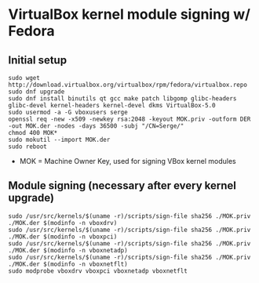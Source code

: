 # VirtualBox kernel module signing w/ Fedora

## Initial setup
```
sudo wget http://download.virtualbox.org/virtualbox/rpm/fedora/virtualbox.repo
sudo dnf upgrade
sudo dnf install binutils qt gcc make patch libgomp glibc-headers glibc-devel kernel-headers kernel-devel dkms VirtualBox-5.0
sudo usermod -a -G vboxusers serge
openssl req -new -x509 -newkey rsa:2048 -keyout MOK.priv -outform DER -out MOK.der -nodes -days 36500 -subj "/CN=Serge/"
chmod 400 MOK*
sudo mokutil --import MOK.der
sudo reboot
```
- MOK = Machine Owner Key, used for signing VBox kernel modules

## Module signing (necessary after every kernel upgrade)

```
sudo /usr/src/kernels/$(uname -r)/scripts/sign-file sha256 ./MOK.priv ./MOK.der $(modinfo -n vboxdrv)
sudo /usr/src/kernels/$(uname -r)/scripts/sign-file sha256 ./MOK.priv ./MOK.der $(modinfo -n vboxpci)
sudo /usr/src/kernels/$(uname -r)/scripts/sign-file sha256 ./MOK.priv ./MOK.der $(modinfo -n vboxnetadp)
sudo /usr/src/kernels/$(uname -r)/scripts/sign-file sha256 ./MOK.priv ./MOK.der $(modinfo -n vboxnetflt)
sudo modprobe vboxdrv vboxpci vboxnetadp vboxnetflt
```
